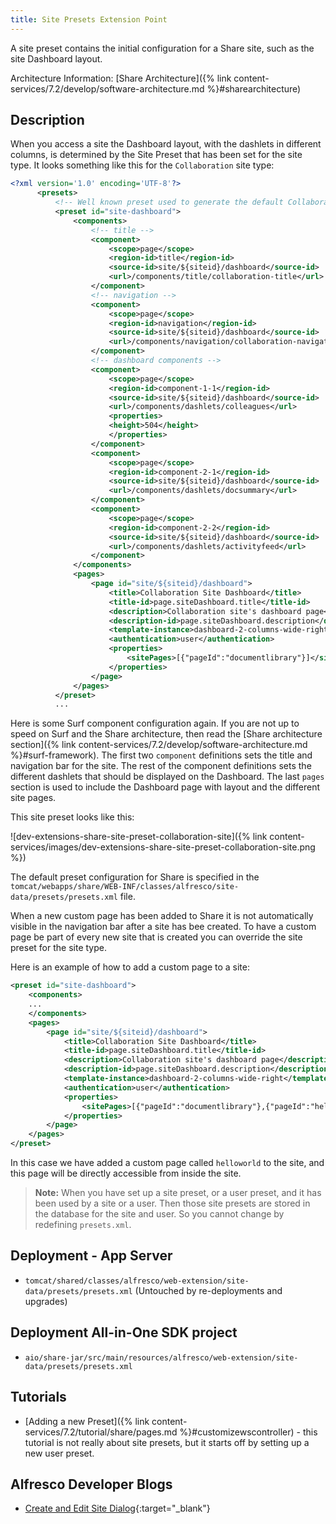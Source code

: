 ```yaml
---
title: Site Presets Extension Point
---
```


A site preset contains the initial configuration for a Share site, such as the site Dashboard layout.

Architecture Information: [Share Architecture]({% link content-services/7.2/develop/software-architecture.md %}#sharearchitecture)

## Description

When you access a site the Dashboard layout, with the dashlets in different columns, is determined by the Site Preset 
that has been set for the site type. It looks something like this for the `Collaboration` site type:

```xml
<?xml version='1.0' encoding='UTF-8'?>
      <presets>
          <!-- Well known preset used to generate the default Collaboration Site dashboard -->
          <preset id="site-dashboard">
              <components>         
                  <!-- title -->
                  <component>
                      <scope>page</scope>
                      <region-id>title</region-id>
                      <source-id>site/${siteid}/dashboard</source-id>
                      <url>/components/title/collaboration-title</url>
                  </component>
                  <!-- navigation -->
                  <component>
                      <scope>page</scope>
                      <region-id>navigation</region-id>
                      <source-id>site/${siteid}/dashboard</source-id>
                      <url>/components/navigation/collaboration-navigation</url>
                  </component>
                  <!-- dashboard components -->
                  <component>
                      <scope>page</scope>
                      <region-id>component-1-1</region-id>
                      <source-id>site/${siteid}/dashboard</source-id>
                      <url>/components/dashlets/colleagues</url>
                      <properties>
                      <height>504</height>
                      </properties>
                  </component>
                  <component>
                      <scope>page</scope>
                      <region-id>component-2-1</region-id>
                      <source-id>site/${siteid}/dashboard</source-id>
                      <url>/components/dashlets/docsummary</url>
                  </component>
                  <component>
                      <scope>page</scope>
                      <region-id>component-2-2</region-id>
                      <source-id>site/${siteid}/dashboard</source-id>
                      <url>/components/dashlets/activityfeed</url>
                  </component>
              </components>
              <pages>
                  <page id="site/${siteid}/dashboard">
                      <title>Collaboration Site Dashboard</title>
                      <title-id>page.siteDashboard.title</title-id>
                      <description>Collaboration site's dashboard page</description>
                      <description-id>page.siteDashboard.description</description-id>
                      <template-instance>dashboard-2-columns-wide-right</template-instance>
                      <authentication>user</authentication>
                      <properties>
                          <sitePages>[{"pageId":"documentlibrary"}]</sitePages>
                      </properties>
                  </page>
              </pages>
          </preset>
          ...    
```

Here is some Surf component configuration again. If you are not up to speed on Surf and the Share architecture, then 
read the [Share architecture section]({% link content-services/7.2/develop/software-architecture.md %}#surf-framework). 
The first two `component` definitions sets the title and navigation bar for the site. The rest of the component 
definitions sets the different dashlets that should be displayed on the Dashboard. The last `pages` section is used to 
include the Dashboard page with layout and the different site pages.

This site preset looks like this:

![dev-extensions-share-site-preset-collaboration-site]({% link content-services/images/dev-extensions-share-site-preset-collaboration-site.png %})

The default preset configuration for Share is specified in the `tomcat/webapps/share/WEB-INF/classes/alfresco/site-data/presets/presets.xml` file.

When a new custom page has been added to Share it is not automatically visible in the navigation bar after a site has 
bee created. To have a custom page be part of every new site that is created you can override the site preset for the site type.

Here is an example of how to add a custom page to a site:

```xml
<preset id="site-dashboard">
    <components>         
    ...
    </components>
    <pages>
        <page id="site/${siteid}/dashboard">
            <title>Collaboration Site Dashboard</title>
            <title-id>page.siteDashboard.title</title-id>
            <description>Collaboration site's dashboard page</description>
            <description-id>page.siteDashboard.description</description-id>
            <template-instance>dashboard-2-columns-wide-right</template-instance>
            <authentication>user</authentication>
            <properties>
                <sitePages>[{"pageId":"documentlibrary"},{"pageId":"helloworld"}]</sitePages>
            </properties>
        </page>
    </pages>
</preset>
```

In this case we have added a custom page called `helloworld` to the site, and this page will be directly accessible from inside the site.

>**Note:** When you have set up a site preset, or a user preset, and it has been used by a site or a user. Then those site presets are stored in the database for the site and user. So you cannot change by redefining `presets.xml`.

## Deployment - App Server

* `tomcat/shared/classes/alfresco/web-extension/site-data/presets/presets.xml` (Untouched by re-deployments and upgrades)

## Deployment All-in-One SDK project

* `aio/share-jar/src/main/resources/alfresco/web-extension/site-data/presets/presets.xml`

## Tutorials

* [Adding a new Preset]({% link content-services/7.2/tutorial/share/pages.md %}#customizewscontroller) - this tutorial is not really about site presets, but it starts off by setting up a new user preset.

## Alfresco Developer Blogs

* [Create and Edit Site Dialog](https://hub.alfresco.com/t5/alfresco-content-services-blog/create-and-edit-site-dialog-customization-with-aikau/ba-p/292994){:target="_blank"}
